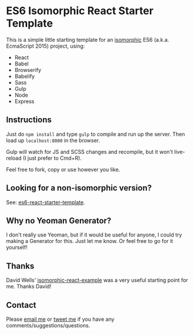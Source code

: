 # ES6 Isomorphic React Starter Template

This is a simple little starting template for an [isomorphic](http://nerds.airbnb.com/isomorphic-javascript-future-web-apps/) ES6 (a.k.a. EcmaScript 2015) project, using:

 * React
 * Babel
 * Browserify
 * Babelify
 * Sass
 * Gulp
 * Node
 * Express

## Instructions

Just do `npm install` and type `gulp` to compile and run up the server. Then load up `localhost:8000` in the browser.

Gulp will watch for JS and SCSS changes and recompile, but it won't live-reload (I just prefer to Cmd+R).

Feel free to fork, copy or use however you like.

## Looking for a non-isomorphic version?

See: [es6-react-starter-template](https://github.com/poshaughnessy/es6-react-starter-template).


## Why no Yeoman Generator?

I don't really use Yeoman, but if it would be useful for anyone, I could try making a Generator for this.
Just let me know. Or feel free to go for it yourself!


## Thanks

David Wells' [isomorphic-react-example](https://github.com/DavidWells/isomorphic-react-example) was a very useful
starting point for me. Thanks David!


## Contact

Please [email me](mailto:peter.oshaughnessy@gmail.com) or [tweet me](http://twitter.com/poshaughnessy)
if you have any comments/suggestions/questions.


